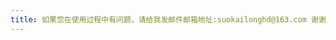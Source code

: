 ```yaml
---
title: 如果您在使用过程中有问题，请给我发邮件邮箱地址:suokailonghd@163.com 谢谢 If you have any questions, please leave a message or send me an email. Email: suokailonghd@163.com Thank you!
---
```



